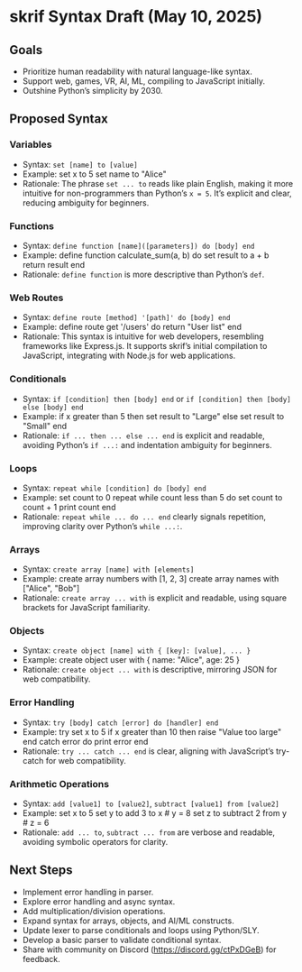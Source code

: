 # skrif Syntax Draft (May 10, 2025)

## Goals
- Prioritize human readability with natural language-like syntax.
- Support web, games, VR, AI, ML, compiling to JavaScript initially.
- Outshine Python’s simplicity by 2030.

## Proposed Syntax

### Variables
- Syntax: `set [name] to [value]`
- Example: set x to 5 set name to "Alice"
- Rationale: The phrase `set ... to` reads like plain English, making it more intuitive for non-programmers than Python’s `x = 5`. It’s explicit and clear, reducing ambiguity for beginners.

### Functions
- Syntax: `define function [name]([parameters]) do [body] end`
- Example: define function calculate_sum(a, b) do set result to a + b return result end
- Rationale: `define function` is more descriptive than Python’s `def`.

### Web Routes
- Syntax: `define route [method] '[path]' do [body] end`
- Example: define route get '/users' do return "User list" end
- Rationale: This syntax is intuitive for web developers, resembling frameworks like Express.js. It supports skrif’s initial compilation to JavaScript, integrating with Node.js for web applications.

### Conditionals
- Syntax: `if [condition] then [body] end` or `if [condition] then [body] else [body] end`
- Example: if x greater than 5 then set result to "Large" else set result to "Small" end
- Rationale: `if ... then ... else ... end` is explicit and readable, avoiding Python’s `if ...:` and indentation ambiguity for beginners.

### Loops
- Syntax: `repeat while [condition] do [body] end`
- Example: set count to 0 repeat while count less than 5 do set count to count + 1 print count end
- Rationale: `repeat while ... do ... end` clearly signals repetition, improving clarity over Python’s `while ...:`.

### Arrays
- Syntax: `create array [name] with [elements]`
- Example: create array numbers with [1, 2, 3] create array names with ["Alice", "Bob"]
- Rationale: `create array ... with` is explicit and readable, using square brackets for JavaScript familiarity.

### Objects
- Syntax: `create object [name] with { [key]: [value], ... }`
- Example: create object user with { name: "Alice", age: 25 }
- Rationale: `create object ... with` is descriptive, mirroring JSON for web compatibility.

### Error Handling
- Syntax: `try [body] catch [error] do [handler] end`
- Example: try set x to 5 if x greater than 10 then raise "Value too large" end catch error do print error end
- Rationale: `try ... catch ... end` is clear, aligning with JavaScript’s try-catch for web compatibility.

### Arithmetic Operations
- Syntax: `add [value1] to [value2]`, `subtract [value1] from [value2]`
- Example: set x to 5 set y to add 3 to x # y = 8 set z to subtract 2 from y # z = 6
- Rationale: `add ... to`, `subtract ... from` are verbose and readable, avoiding symbolic operators for clarity.

## Next Steps
- Implement error handling in parser.
- Explore error handling and async syntax.
- Add multiplication/division operations.
- Expand syntax for arrays, objects, and AI/ML constructs.
- Update lexer to parse conditionals and loops using Python/SLY.
- Develop a basic parser to validate conditional syntax.
- Share with community on Discord (https://discord.gg/ctPxDGeB) for feedback.
